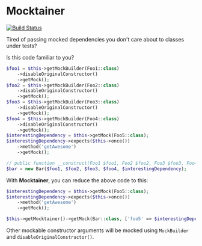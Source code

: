 Mocktainer
=====================

[![Build Status](https://travis-ci.org/ondrejmirtes/mocktainer.svg)](https://travis-ci.org/ondrejmirtes/mocktainer)

Tired of passing mocked dependencies you don't care about to classes under tests?

Is this code familiar to you?

```php
$foo1 = $this->getMockBuilder(Foo1::class)
	->disableOriginalConstructor()
	->getMock();
$foo2 = $this->getMockBuilder(Foo2::class)
	->disableOriginalConstructor()
	->getMock();
$foo3 = $this->getMockBuilder(Foo3::class)
	->disableOriginalConstructor()
	->getMock();
$foo4 = $this->getMockBuilder(Foo4::class)
	->disableOriginalConstructor()
	->getMock();
$interestingDependency = $this->getMock(Foo5::class);
$interestingDependency->expects($this->once())
	->method('getAwesome')
	->getMock();

// public function __construct(Foo1 $foo1, Foo2 $foo2, Foo3 $foo3, Foo4 $foo4, Foo5 $foo5)
$bar = new Bar($foo1, $foo2, $foo3, $foo4, $interestingDependency);
```

With **Mocktainer**, you can reduce the above code to this:

```php
$interestingDependency = $this->getMock(Foo5::class);
$interestingDependency->expects($this->once())
	->method('getAwesome')
	->getMock();

$this->getMocktainer()->getMock(Bar::class, ['foo5' => $interestingDependency]);
```

Other mockable constructor arguments will be mocked using `MockBuilder` and `disableOriginalConstructor()`.
